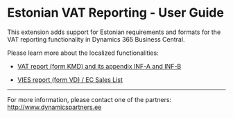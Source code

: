 ---
---
# Estonian VAT Reporting - User Guide
This extension adds support for Estonian requirements and formats for the VAT reporting functionality in Dynamics 365 Business Central.

Please learn more about the localized functionalities:
* [VAT report (form KMD) and its appendix INF-A and INF-B](help-vat)  

* [VIES report (form VD) / EC Sales List](help-vies)

***

For more information, please contact one of the partners:  
http://www.dynamicspartners.ee
